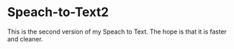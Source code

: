 # Speach-to-Text2
This is the second version of my Speach to Text.
The hope is that it is faster and cleaner.
